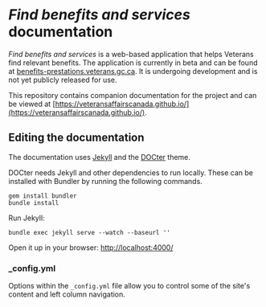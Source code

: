 # _Find benefits and services_ documentation

_Find benefits and services_ is a web-based application that helps Veterans find relevant benefits. The application is currently in beta and can be found at [benefits-prestations.veterans.gc.ca](https://benefits-prestations.veterans.gc.ca/). It is undergoing development and is not yet publicly released for use.


This repository contains companion documentation for the project and can be viewed at [https://veteransaffairscanada.github.io/](https://veteransaffairscanada.github.io/).

## Editing the documentation

The documentation uses [Jekyll](http://jekyllrb.com/) and the [DOCter](https://github.com/cfpb/DOCter) theme.

DOCter needs Jekyll and other dependencies to run locally. These can be installed with Bundler by running the following commands.

```
gem install bundler
bundle install
```

Run Jekyll:

```
bundle exec jekyll serve --watch --baseurl ''
```

Open it up in your browser: <http://localhost:4000/>

### \_config.yml

Options within the `_config.yml` file allow you to control some of the site's
content and left column navigation.
